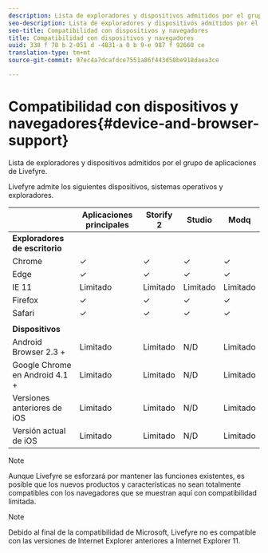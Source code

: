 ```yaml
---
description: Lista de exploradores y dispositivos admitidos por el grupo de aplicaciones de Livefyre.
seo-description: Lista de exploradores y dispositivos admitidos por el grupo de aplicaciones de Livefyre.
seo-title: Compatibilidad con dispositivos y navegadores
title: Compatibilidad con dispositivos y navegadores
uuid: 338 f 78 b 2-051 d -4831-a 0 b 9-e 987 f 92660 ce
translation-type: tm+mt
source-git-commit: 97ec4a7dcafdce7551a86f443d50be918daea3ce

---
```



# Compatibilidad con dispositivos y navegadores{#device-and-browser-support}

Lista de exploradores y dispositivos admitidos por el grupo de aplicaciones de Livefyre.

Livefyre admite los siguientes dispositivos, sistemas operativos y exploradores.

|  | Aplicaciones principales | Storify 2 | Studio | Modq |
|---|---|---|---|---|
| **Exploradores de escritorio** |  |  |  |  |
| Chrome | ✓ | ✓ | ✓ | ✓ |
| Edge | ✓ | ✓ | ✓ | ✓ |
| IE 11 | Limitado | Limitado | Limitado | Limitado |
| Firefox | ✓ | ✓ | ✓ | ✓ |
| Safari | ✓ | ✓ | ✓ | ✓ |
|  |  |  |  |  |
| **Dispositivos** |  |  |  |  |
| Android Browser 2.3 + | Limitado | Limitado | N/D | Limitado |
| Google Chrome en Android 4.1 + | Limitado | Limitado | N/D | Limitado |
| Versiones anteriores de iOS | Limitado | Limitado | N/D | Limitado |
| Versión actual de iOS | Limitado | Limitado | N/D | Limitado |

>[!NOTE]
>
>Aunque Livefyre se esforzará por mantener las funciones existentes, es posible que los nuevos productos y características no sean totalmente compatibles con los navegadores que se muestran aquí con compatibilidad limitada.

>[!NOTE]
>
>Debido al final de la compatibilidad de Microsoft, Livefyre no es compatible con las versiones de Internet Explorer anteriores a Internet Explorer 11.

